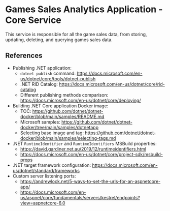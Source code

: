 # Games Sales Analytics Application - Core Service

This service is responsible for all the game sales data, from storing, updating, deleting, and querying games sales data.

## References

- Publishing .NET application:
  - `dotnet publish` command: <https://docs.microsoft.com/en-us/dotnet/core/tools/dotnet-publish>
  - .NET RID Catalog: <https://docs.microsoft.com/en-us/dotnet/core/rid-catalog>
  - Different publishing methods comparison: <https://docs.microsoft.com/en-us/dotnet/core/deploying/>
- Building .NET Core application Docker image:
  - TOC: <https://github.com/dotnet/dotnet-docker/blob/main/samples/README.md>
  - Microsoft samples: <https://github.com/dotnet/dotnet-docker/tree/main/samples/dotnetapp>
  - Selecting base image and tag: <https://github.com/dotnet/dotnet-docker/blob/main/samples/selecting-tags.md>
- .NET `RuntimeIdentifier` and `RuntimeIdentifiers` MSBuild properties:
  - <https://david.gardiner.net.au/2019/12/runtimeidentifiers.html>
  - <https://docs.microsoft.com/en-us/dotnet/core/project-sdk/msbuild-props>
- .NET target framework configuration: <https://docs.microsoft.com/en-us/dotnet/standard/frameworks>
- Custom server listening ports:
  - <https://andrewlock.net/5-ways-to-set-the-urls-for-an-aspnetcore-app/>
  - <https://docs.microsoft.com/en-us/aspnet/core/fundamentals/servers/kestrel/endpoints?view=aspnetcore-6.0>
